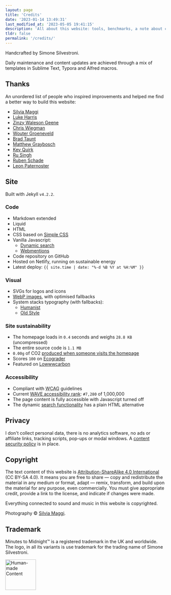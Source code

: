 ```yaml
---
layout: page
title: 'Credits'
date: '2023-01-14 13:49:31'
last_modified_at: '2023-05-05 19:41:15'
description: 'All about this website: tools, benchmarks, a note about copyright and a thank you to people that inspired me.'
tldr: false
permalink: '/credits/'
---
```

Handcrafted by Simone Silvestroni.

Daily maintenance and content updates are achieved through a mix of templates in Sublime Text, Typora and Alfred macros.

## Thanks

An unordered list of people who inspired improvements and helped me find a better way to build this website:

- [Silvia Maggi](https://silviamaggidesign.com)
- [Luke Harris](https://www.lkhrs.com)
- [Zinzy Waleson Geene](https://www.zinzy.website)
- [Chris Wiegman](https://chriswiegman.com)
- [Wouter Groeneveld](https://brainbaking.com)
- [Brad Taunt](https://bt.ht)
- [Matthew Graybosch](https://starbreaker.org/)
- [Kev Quirk](https://kevquirk.com)
- [Ru Singh](https://rusingh.com)
- [Ruben Schade](https://rubenerd.com/)
- [Leon Paternoster](https://www.thisdaysportion.com/)

## Site

Built with Jekyll `v4.2.2`.

### Code

- Markdown extended
- Liquid
- HTML
- CSS based on [Simple CSS](https://simplecss.org)
- Vanilla Javascript:
  - [Dynamic search](https://github.com/daviddarnes/jekyll-search-js)
  - [Webmentions](https://github.com/fluffy-critter/webmention)
- Code repository on GitHub
- Hosted on Netlify, running on sustainable energy
- Latest deploy: `{{ site.time | date: "%-d %B %Y at %H:%M" }}`

### Visual

- SVGs for logos and icons
- [WebP images](/blog/implementing-webp-images-in-jekyll/), with optimised fallbacks
- System stacks typography (with fallbacks):
  - [Humanist](https://github.com/system-fonts/modern-font-stacks#humanist)
  - [Old Style](https://github.com/system-fonts/modern-font-stacks#old-style)

### Site sustainability

- The homepage loads in `0.4` seconds and weighs `28.8 KB` (uncompressed)
- The entire source code is `1.1 MB`
- `0.00g` of CO2 [produced when someone visits the homepage](https://www.websitecarbon.com/website/minutestomidnight-co-uk/)
- Scores `100` on [Ecograder](https://ecograder.com/report/CYFdKg62wGIsfEWJoa8uLAIE)
- Featured on [Lowwwcarbon](https://lowwwcarbon.com/showcase/)

### Accessibility

- Compliant with <abbr title="Web Content Accessibility Guidelines">WCAG</abbr> guidelines
- Current [WAVE accessibility rank](https://webaim.org/projects/million/lookup?domain=minutestomidnight.co.uk): `#7,280` of 1,000,000
- The page content is fully accessible with Javascript turned off
- The dynamic [search functionality](/search/) has a plain HTML alternative

## Privacy

I don't collect personal data, there is no analytics software, no ads or affiliate links, tracking scripts, pop-ups or modal windows. A [content security policy](https://securityheaders.com/?q=https%3A%2F%2Fminutestomidnight.co.uk%2F) is in place.

## Copyright

The text content of this website is [Attribution-ShareAlike 4.0 International](https://creativecommons.org/licenses/by-sa/4.0/) (CC BY-SA 4.0). It means you are free to share — copy and redistribute the material in any medium or format, adapt — remix, transform, and build upon the material for any purpose, even commercially. You must give appropriate credit, provide a link to the license, and indicate if changes were made.

Everything connected to sound and music in this website is copyrighted.

Photography &copy; [Silvia Maggi](https://silviamaggidesign.com).

## Trademark

Minutes to Midnight&trade; is a registered trademark in the UK and worldwide. The logo, in all its variants is use trademark for the trading name of Simone Silvestroni.

<a href="https://nonbot.org/pledged/view/9911ce87-628e-4e2e-b36d-2d0c2b43cf9d"><img width="96" height="96" src="{{ site.url }}/assets/images/nonbot_pledged_logo.svg" alt="Human-made Content"></a>